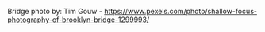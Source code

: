 Bridge photo by: Tim Gouw - https://www.pexels.com/photo/shallow-focus-photography-of-brooklyn-bridge-1299993/